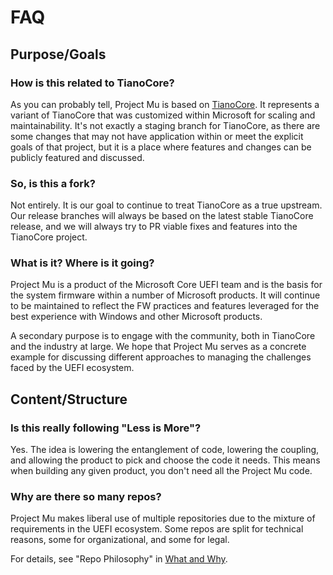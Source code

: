 # FAQ

## Purpose/Goals
 
### How is this related to TianoCore?
 
As you can probably tell, Project Mu is based on [TianoCore](https://www.tianocore.org). It represents a variant of TianoCore that was customized within Microsoft for scaling and maintainability. It's not exactly a staging branch for TianoCore, as there are some changes that may not have application within or meet the explicit goals of that project, but it is a place where features and changes can be publicly featured and discussed.
 
### So, is this a fork?
 
Not entirely. It is our goal to continue to treat TianoCore as a true upstream. Our release branches will always be based on the latest stable TianoCore release, and we will always try to PR viable fixes and features into the TianoCore project.
 
### What is it? Where is it going?
 
Project Mu is a product of the Microsoft Core UEFI team and is the basis for the system firmware within a number of Microsoft products. It will continue to be maintained to reflect the FW practices and features leveraged for the best experience with Windows and other Microsoft products.
 
A secondary purpose is to engage with the community, both in TianoCore and the industry at large. We hope that Project Mu serves as a concrete example for discussing different approaches to managing the challenges faced by the UEFI ecosystem.

## Content/Structure

### Is this really following "Less is More"?
Yes.  The idea is lowering the entanglement of code, lowering the coupling, and allowing the product to pick and choose the code it needs.  This means when building any given product, you don't need all the Project Mu code.

### Why are there so many repos?

Project Mu makes liberal use of multiple repositories due to the mixture of requirements in the UEFI ecosystem. Some repos are split for technical reasons, some for organizational, and some for legal. 

For details, see "Repo Philosophy" in [What and Why](WhatAndWhy/overview.md).
